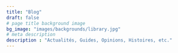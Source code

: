 ```yaml
---
title: "Blog"
draft: false
# page title background image
bg_image: "images/backgrounds/library.jpg"
# meta description
description : "Actualités, Guides, Opinions, Histoires, etc."
---
```

